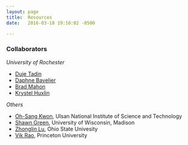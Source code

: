 ```yaml
---
layout: page
title:  Resources
date:   2016-03-18 19:16:02 -0500

---
```




### Collaborators
*University of Rochester* 

- [Duje Tadin][Tadin]
- [Daphne Bavelier][Bavelier]
- [Brad Mahon][Mahon]
- [Krystel Huxlin][Huxlin]




*Others*

- [Oh-Sang Kwon][Kwon], Ulsan National Institute of Science and Technology
- [Shawn Green][Green], University of Wisconsin, Madison
- [Zhonglin Lu][Lu], Ohio State Univesity
- [Vik Rao][Rao], Princeton University


[Bavelier]:http://cms.unige.ch/fapse/people/bavelier
[Tadin]:http://www.bcs.rochester.edu/people/duje/
[Mahon]:http://caoslab.bcs.rochester.edu/
[Huxlin]:https://www.urmc.rochester.edu/eye-institute/research/labs/huxlin-lab.aspx

[Kwon]: http://pal.unist.ac.kr/
[Lu]:http://lobes.osu.edu/
[Green]:http://greenlab.psych.wisc.edu/
[Rao]: http://www.princeton.edu/~bejjanki/



